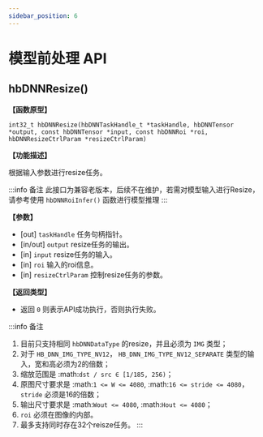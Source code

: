 ```yaml
---
sidebar_position: 6
---
```


# 模型前处理 API


## hbDNNResize()


**【函数原型】**  

``int32_t hbDNNResize(hbDNNTaskHandle_t *taskHandle, hbDNNTensor *output, const hbDNNTensor *input, const hbDNNRoi *roi, hbDNNResizeCtrlParam *resizeCtrlParam)``

**【功能描述】** 

根据输入参数进行resize任务。

:::info 备注
  此接口为兼容老版本，后续不在维护，若需对模型输入进行Resize，请参考使用 ``hbDNNRoiInfer()`` 函数进行模型推理
:::

**【参数】**

- [out]  ``taskHandle``           任务句柄指针。
- [in/out] ``output``             resize任务的输出。
- [in]   ``input``                resize任务的输入。
- [in]   ``roi``                  输入的roi信息。
- [in]   ``resizeCtrlParam``      控制resize任务的参数。

**【返回类型】**

- 返回 ``0`` 则表示API成功执行，否则执行失败。

:::info 备注

  1. 目前只支持相同 ``hbDNNDataType`` 的resize，并且必须为 ``IMG`` 类型；
  2. 对于 ``HB_DNN_IMG_TYPE_NV12``， ``HB_DNN_IMG_TYPE_NV12_SEPARATE`` 类型的输入，宽和高必须为2的倍数；
  3. 缩放范围是 :math:`dst / src ∈ [1/185, 256)`；
  4. 原图尺寸要求是 :math:`1 <= W <= 4080`, :math:`16 <= stride <= 4080`， ``stride`` 必须是16的倍数；
  5. 输出尺寸要求是 :math:`Wout <= 4080`, :math:`Hout <= 4080`；
  6. ``roi`` 必须在图像的内部。
  7. 最多支持同时存在32个reisze任务。
:::
